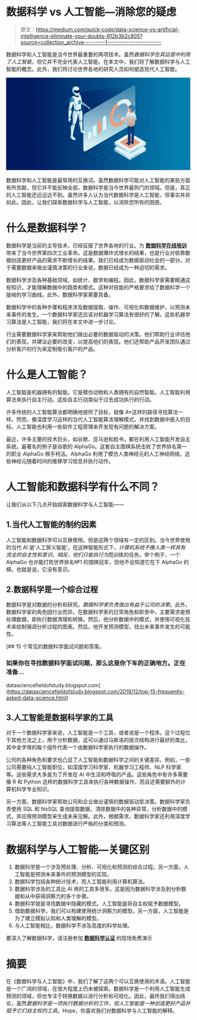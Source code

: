 # 数据科学 vs 人工智能—消除您的疑虑

> 原文：<https://medium.com/quick-code/data-science-vs-artificial-intelligence-eliminate-your-doubts-912b3b2c805?source=collection_archive---------1----------------------->

数据科学和人工智能是当今世界最重要的两项技术。虽然*数据科学在其运营中利用了人工智能*，但它并不完全代表人工智能。在本文中，我们将了解数据科学与人工智能的概念。此外，我们将讨论世界各地的研究人员如何塑造现代人工智能。

![](img/ed3cb2c37d5b50c3fc43cbe9e3ff9938.png)

数据科学和人工智能是最常用的互换词。虽然数据科学可能对人工智能的某些方面有所贡献，但它并不能反映全部。数据科学是当今世界最热门的领域。但是，真正的人工智能还远远达不到。虽然许多人认为当代数据科学是人工智能，但事实并非如此。因此，让我们探索数据科学与人工智能，以消除您所有的困惑。

# 什么是数据科学？

数据科学是当前的主导技术，已经征服了世界各地的行业。为 [**数据科学在线培训**](https://onlineitguru.com/data-science-course.html) 带来了当今世界第四次工业革命。这是数据爆炸式增长的结果，也是行业对依靠数据创造更好产品的需求不断增长的结果。我们已经成为数据驱动社会的一部分。对于需要数据来做出谨慎决策的行业来说，数据已经成为一种迫切的需求。

数据科学涉及各种基础领域，如统计、数学和编程。因此，数据科学家需要精通这些知识，才能理解数据中的趋势和模式。这种对技能的严格要求给了数据科学一个陡峭的学习曲线。此外，数据科学家需要具备。

数据科学中的各种步骤和程序涉及数据提取、操作、可视化和数据维护，以预测未来事件的发生。一个数据科学家还应该对机器学习算法有很好的了解。这些机器学习算法是人工智能，我们将在本文中进一步讨论。

行业需要数据科学家来帮助他们做出必要的数据驱动的决策。他们帮助行业评估他们的表现，并建议必要的改变，以提高他们的表现。他们还帮助产品开发团队通过分析客户的行为来定制吸引客户的产品。

# 什么是人工智能？

人工智能是机器拥有的智能。它是模仿动物和人类拥有的自然智能。人工智能利用算法来执行自主行动。这些自主行动类似于过去成功执行的行动。

许多传统的人工智能算法都明确地提供了目标，就像 A*这样的路径寻找算法一样。然而，像深度学习这样的当代人工智能算法理解模式，并找到数据中嵌入的目标。人工智能也利用一些软件工程原理来开发现有问题的解决方案。

最近，许多主要的技术巨头，如谷歌、亚马逊和脸书，都在利用人工智能开发自主系统。最著名的例子是谷歌的 AlphaGo。这套自主围棋系统击败了世界排名第一的职业 AlphaGo 棋手柯洁。AlphaGo 利用了模仿人类神经元的人工神经网络，这些神经元随着时间的推移学习信息并执行动作。

# 人工智能和数据科学有什么不同？

让我们从以下几点开始探索数据科学与人工智能——

## 1.当代人工智能的制约因素

人工智能和数据科学可以互换使用。但是这两个领域有一定的区别。当今世界使用的当代 AI 是‘人工狭义智能’。在这种智能形式下，*计算机系统不像人类一样具有完全的自主性和意识。相反，他们只能执行为*而训练的任务。举个例子，一个 AlphaGo 也许能打败世界排名№1 的围棋冠军，但他不会知道它在下 AlphaGo 的棋。也就是说，它没有意识。

## 2.数据科学是一个综合过程

数据科学是对数据的分析和研究。*数据科学家负责做出有益于公司的决策*。此外，数据科学家的角色因行业而异。在数据科学家的日常角色和职责中，主要需求是预处理数据，即执行数据清理和转换。然后，他分析数据中的模式，并使用可视化技术来绘制强调分析过程的图表。然后，他开发预测模型，找出未来事件发生的可能性。

[](https://datasciencefieldofstudy.blogspot.com/2019/12/top-15-frequently-asked-data-science.html) [## 15 个常见的数据科学面试问题和答案。

### 如果你在寻找数据科学面试问题，那么这是你下车的正确地方。正在准备…

datasciencefieldofstudy.blogspot.com](https://datasciencefieldofstudy.blogspot.com/2019/12/top-15-frequently-asked-data-science.html) 

## 3.人工智能是数据科学家的工具

对于一个数据科学家来说，人工智能是一个工具，或者说是一个程序。这个过程位于其他方法之上，用于分析数据。这可以通过马斯洛的层次结构进行最好的类比，其中金字塔的每个组件代表一个由数据科学家执行的数据操作。

公司的各种角色和要求也凸显了人工智能和数据科学之间的关键差异。例如，一些公司需要纯人工智能职位，如深度学习科学家、机器学习工程师、NLP 科学家等。这些需求大多是为了开发在 AI 中生活和呼吸的产品。这些角色中有许多需要像 R 和 Python 这样的数据科学工具来执行各种数据操作，而且还需要额外的计算机科学专业知识。

另一方面，数据科学家帮助公司和企业做出谨慎的数据驱动型决策。数据科学家负责使用 SQL 和 NoSQL 查询提取数据，清除数据中的各种异常，分析数据中的模式，并应用预测模型来生成未来见解。此外，根据需求，数据科学家还利用深度学习算法等人工智能工具对数据进行严格的分类和预测。

# 数据科学与人工智能—关键区别

1.  数据科学是一个涉及预处理、分析、可视化和预测的综合过程。另一方面，人工智能是预测未来事件的预测模型的实现。
2.  数据科学包括各种统计技术，而人工智能利用计算机算法。
3.  数据科学涉及的工具比 AI 用的工具多很多。这是因为数据科学涉及到分析数据和从中获得洞察力的多个步骤。
4.  数据科学就是寻找数据中隐藏的模式。人工智能是将自主权赋予数据模型。
5.  借助数据科学，我们可以构建使用统计洞察力的模型。另一方面，人工智能是为了建立模拟认知和人类理解的模型。
6.  与人工智能相比，数据科学不涉及高度的科学处理。

要深入了解数据科学，请注册参加 [**数据科学认证**](https://onlineitguru.com/data-science-course.html) 的现场免费演示

# 摘要

在《数据科学与人工智能》中，我们了解了这两个可以互换使用的术语。人工智能是一个广阔的领域，在很大程度上仍未被探索。数据科学是一个利用人工智能生成预测的领域，但也专注于转换数据以进行分析和可视化。因此，最终我们得出结论，虽然*数据科学是一项执行数据分析的工作，但人工智能是一种创造更好产品并赋予它们自主权的工具*。Hope，你喜欢我们对数据科学与人工智能的解释。